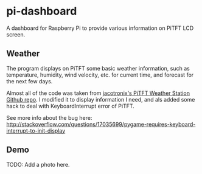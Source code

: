 # pi-dashboard
A dashboard for Raspberry Pi to provide various information on PiTFT LCD screen. 

## Weather 

The program displays on PiTFT some basic weather information, such as temperature, humidity, wind velocity, etc. for current time, and forecast for the next few days. 

Almost all of the code was taken from [jacotronix's PiTFT Weather Station Github repo](https://github.com/jacotronix/net.jacotronix.python.PiTFTWeather). I modified it to display information I need, and als added some hack to deal with KeyboardInterrupt error of PiTFT.

See more info about the bug here: http://stackoverflow.com/questions/17035699/pygame-requires-keyboard-interrupt-to-init-display

## Demo 

TODO: Add a photo here.
